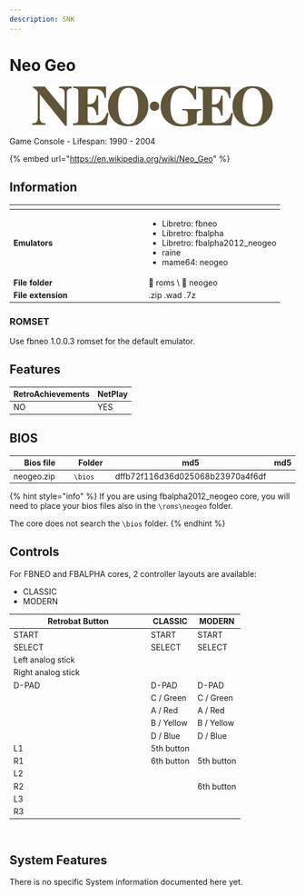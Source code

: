 ```yaml
---
description: SNK
---
```


# Neo Geo

<div align="left">

<figure><img src="https://raw.githubusercontent.com/fabricecaruso/es-theme-carbon/52ff37c9e265587d006945a2ba695b5a962b3a3d/art/logos/neogeo.svg" alt=""><figcaption></figcaption></figure>

</div>

Game Console - Lifespan: 1990 - 2004

{% embed url="https://en.wikipedia.org/wiki/Neo_Geo" %}

## Information

<table data-header-hidden><thead><tr><th width="224"></th><th></th></tr></thead><tbody><tr><td><strong>Emulators</strong></td><td><ul><li>Libretro: fbneo</li><li>Libretro: fbalpha</li><li>Libretro: fbalpha2012_neogeo</li><li>raine</li><li>mame64: neogeo</li></ul></td></tr><tr><td><strong>File folder</strong></td><td><span data-gb-custom-inline data-tag="emoji" data-code="1f4c2">📂</span> roms \ <span data-gb-custom-inline data-tag="emoji" data-code="1f4c2">📂</span> neogeo</td></tr><tr><td><strong>File extension</strong></td><td>.zip .wad .7z</td></tr></tbody></table>

### ROMSET&#x20;

Use fbneo 1.0.0.3 romset for the default emulator.

## Features

| RetroAchievements | NetPlay |
| ----------------- | ------- |
| NO                | YES     |

## BIOS

<table><thead><tr><th width="154">Bios file</th><th width="108">Folder</th><th>md5</th><th data-hidden>md5</th></tr></thead><tbody><tr><td>neogeo.zip</td><td><code>\bios</code></td><td>dffb72f116d36d025068b23970a4f6df</td><td></td></tr></tbody></table>

{% hint style="info" %}
If you are using fbalpha2012\_neogeo core, you will need to place your bios files also in the `\roms\neogeo` folder.

The core does not search the `\bios` folder.
{% endhint %}

## Controls

For FBNEO and FBALPHA cores, 2 controller layouts are available:

* CLASSIC
* MODERN

<table><thead><tr><th width="228">Retrobat Button</th><th>CLASSIC</th><th>MODERN</th></tr></thead><tbody><tr><td>START</td><td>START</td><td>START</td></tr><tr><td>SELECT</td><td>SELECT</td><td>SELECT</td></tr><tr><td>Left analog stick</td><td></td><td></td></tr><tr><td>Right analog stick</td><td></td><td></td></tr><tr><td>D-PAD</td><td>D-PAD</td><td>D-PAD</td></tr><tr><td><img src="../../../../.gitbook/assets/image (43).png" alt=""></td><td>C / Green</td><td>C / Green</td></tr><tr><td><img src="../../../../.gitbook/assets/image (25).png" alt=""></td><td>A / Red</td><td>A / Red</td></tr><tr><td><img src="../../../../.gitbook/assets/image (11).png" alt=""></td><td>B / Yellow</td><td>B / Yellow</td></tr><tr><td><img src="../../../../.gitbook/assets/image (45).png" alt=""></td><td>D / Blue</td><td>D / Blue</td></tr><tr><td>L1</td><td>5th button</td><td></td></tr><tr><td>R1</td><td>6th button</td><td>5th button</td></tr><tr><td>L2</td><td></td><td></td></tr><tr><td>R2</td><td></td><td>6th button</td></tr><tr><td>L3</td><td></td><td></td></tr><tr><td>R3</td><td></td><td></td></tr></tbody></table>

<div align="left">

<figure><img src="https://i.imgur.com/6BAcHeJ.png" alt=""><figcaption></figcaption></figure>

</div>

## System Features

There is no specific System information documented here yet.

